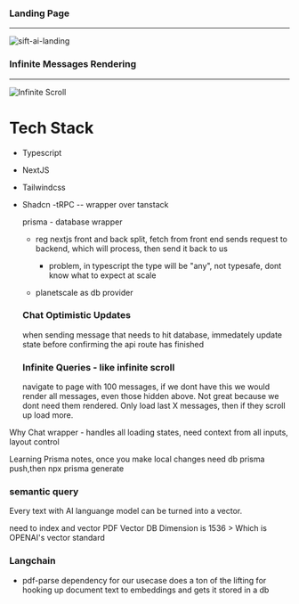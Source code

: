 <!-- This is a [Next.js](https://nextjs.org/) project bootstrapped with [`create-next-app`](https://github.com/vercel/next.js/tree/canary/packages/create-next-app).

## Getting Started

First, run the development server:

```bash
npm run dev
# or
yarn dev
# or
pnpm dev
# or
bun dev
```

Open [http://localhost:3000](http://localhost:3000) with your browser to see the result.

You can start editing the page by modifying `app/page.tsx`. The page auto-updates as you edit the file.

This project uses [`next/font`](https://nextjs.org/docs/basic-features/font-optimization) to automatically optimize and load Inter, a custom Google Font.

## Learn More

<!-- To learn more about Next.js, take a look at the following resources: -->
<!--
- [Next.js Documentation](https://nextjs.org/docs) - learn about Next.js features and API.
- [Learn Next.js](https://nextjs.org/learn) - an interactive Next.js tutorial.

You can check out [the Next.js GitHub repository](https://github.com/vercel/next.js/) - your feedback and contributions are welcome!

## Deploy on Vercel

The easiest way to deploy your Next.js app is to use the [Vercel Platform](https://vercel.com/new?utm_medium=default-template&filter=next.js&utm_source=create-next-app&utm_campaign=create-next-app-readme) from the creators of Next.js.

Check out our [Next.js deployment documentation](https://nextjs.org/docs/deployment) for more details. -->

### Landing Page

---

![sift-ai-landing](https://github.com/devhmac/scheduler/assets/52307383/ab9f8d46-eec1-4dd3-ad61-1670e4453564)

### Infinite Messages Rendering

---

![Infinite Scroll](/public/readmeGifs/infinite-message-queries.gif)

# Tech Stack

- Typescript
- NextJS
- Tailwindcss
- Shadcn
  -tRPC -- wrapper over tanstack

  prisma - database wrapper

  - reg nextjs front and back split, fetch from front end sends request to backend, which will process, then send it back to us

    - problem, in typescript the type will be "any", not typesafe, dont know what to expect at scale

  - planetscale as db provider

  ### Chat Optimistic Updates

  when sending message that needs to hit database, immedately update state before confirming the api route has finished

  ### Infinite Queries - like infinite scroll

  navigate to page with 100 messages, if we dont have this we would render all messages, even those hidden above. Not great because we dont need them rendered. Only load last X messages, then if they scroll up load more.

Why Chat wrapper - handles all loading states, need context from all inputs, layout control

Learning Prisma notes, once you make local changes need db prisma push,then npx prisma generate

### semantic query

Every text with AI languange model can be turned into a vector.

need to index and vector PDF
Vector DB Dimension is 1536 > Which is OPENAI's vector standard

### Langchain

- pdf-parse dependency for our usecase
  does a ton of the lifting for hooking up document text to embeddings and gets it stored in a db
